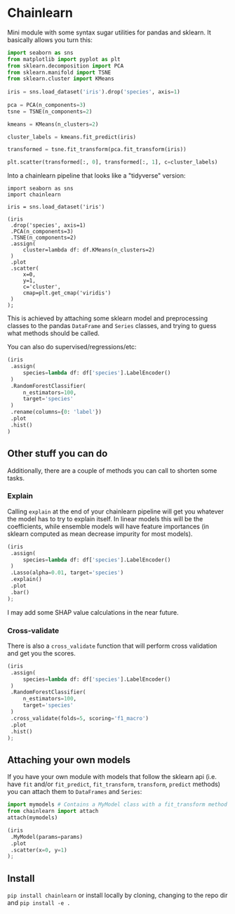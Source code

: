 # Chainlearn

Mini module with some syntax sugar utilities for pandas and sklearn. It basically allows you turn this:

```python
import seaborn as sns
from matplotlib import pyplot as plt
from sklearn.decomposition import PCA
from sklearn.manifold import TSNE 
from sklearn.cluster import KMeans
 
iris = sns.load_dataset('iris').drop('species', axis=1)
 
pca = PCA(n_components=3)
tsne = TSNE(n_components=2)

kmeans = KMeans(n_clusters=2)

cluster_labels = kmeans.fit_predict(iris)

transformed = tsne.fit_transform(pca.fit_transform(iris))

plt.scatter(transformed[:, 0], transformed[:, 1], c=cluster_labels)
```

Into a chainlearn pipeline that looks like a "tidyverse" version:

```
import seaborn as sns
import chainlearn

iris = sns.load_dataset('iris')

(iris
 .drop('species', axis=1)
 .PCA(n_components=3)
 .TSNE(n_components=2)
 .assign(
     cluster=lambda df: df.KMeans(n_clusters=2)
 )
 .plot
 .scatter(
     x=0,
     y=1,
     c='cluster',
     cmap=plt.get_cmap('viridis')
 )
);
```

This is achieved by attaching some sklearn model and preprocessing classes to the pandas `DataFrame` and `Series` classes, and trying to guess what methods should be called. 

You can also do supervised/regressions/etc:

```python
(iris
 .assign(
     species=lambda df: df['species'].LabelEncoder()
 )
 .RandomForestClassifier(
     n_estimators=100,
     target='species'
 )
 .rename(columns={0: 'label'})
 .plot
 .hist()
)
```

## Other stuff you can do 

Additionally, there are a couple of methods you can call to shorten some tasks.

### Explain

Calling `explain` at the end of your chainlearn pipeline will get you whatever the model has to try to explain itself. In linear models this will be the coefficients, while ensemble models will have feature importances (in sklearn computed as mean decrease impurity for most models).

```python
(iris
 .assign(
     species=lambda df: df['species'].LabelEncoder()
 )
 .Lasso(alpha=0.01, target='species')
 .explain()
 .plot
 .bar()
);
```

I may add some SHAP value calculations in the near future.

### Cross-validate

There is also a `cross_validate` function that will perform cross validation and get you the scores.

```python
(iris
 .assign(
     species=lambda df: df['species'].LabelEncoder()
 )
 .RandomForestClassifier(
     n_estimators=100,
     target='species'
 )
 .cross_validate(folds=5, scoring='f1_macro')
 .plot
 .hist()
);
```

## Attaching your own models

If you have your own module with models that follow the sklearn api (i.e. have `fit` and/or `fit_predict`, `fit_transform`, `transform`, `predict` methods) you can attach them to `DataFrames` and `Series`:

```python
import mymodels # Contains a MyModel class with a fit_transform method
from chainlearn import attach
attach(mymodels)

(iris
 .MyModel(params=params)
 .plot
 .scatter(x=0, y=1)
);
```


## Install

`pip install chainlearn` or install locally by cloning, changing to the repo dir and `pip install -e .`
